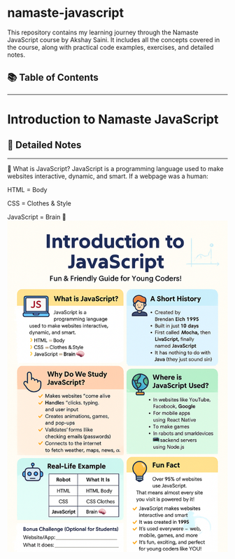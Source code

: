 # namaste-javascript
This repository contains my learning journey through the Namaste JavaScript course by Akshay Saini. It includes all the concepts covered in the course, along with practical code examples, exercises, and detailed notes.


📚 Table of Contents
---------------------
---------------------

# Introduction to Namaste JavaScript






📝 Detailed Notes
------------------
------------------

🚀 What is JavaScript?
JavaScript is a programming language used to make websites interactive, dynamic, and smart.
If a webpage was a human:

HTML = Body

CSS = Clothes & Style

JavaScript = Brain 🧠
![alt text](image.png)